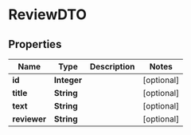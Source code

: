 

# ReviewDTO


## Properties

| Name | Type | Description | Notes |
|------------ | ------------- | ------------- | -------------|
|**id** | **Integer** |  |  [optional] |
|**title** | **String** |  |  [optional] |
|**text** | **String** |  |  [optional] |
|**reviewer** | **String** |  |  [optional] |



